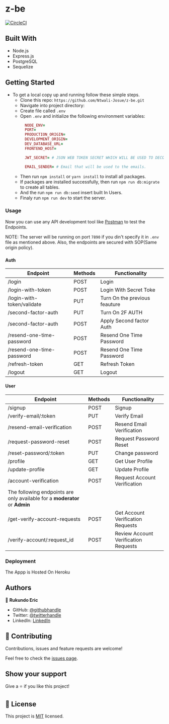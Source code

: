 # z-be

[![CircleCI](https://dl.circleci.com/status-badge/img/gh/Ntwali-Josue/z-be/tree/main.svg?style=svg&circle-token=fbb9a801bdf2d6d2c45cd9aac8e6420c6508ca47)](https://dl.circleci.com/status-badge/redirect/gh/Ntwali-Josue/z-be/tree/main)

## Built With
- Node.js
- Express.js
- PostgreSQL
- Sequelize

## Getting Started
- To get a local copy up and running follow these simple steps.
  - Clone this repo: `https://github.com/Ntwali-Josue/z-be.git`
  - Navigate into project directory:
  - Create file called `.env`
  - Open `.env` and initialize the following environment variables:
    ```ruby
      NODE_ENV=
      PORT=
      PRODUCTION_ORIGIN=
      DEVELOPMENT_ORIGIN=
      DEV_DATABASE_URL=
      FRONTEND_HOST=

      JWT_SECRET= # JSON WEB TOKEN SECRET WHICH WILL BE USED TO DECODE TOKENS. Here you can use a rondom string.

      EMAIL_SENDER= # Email that will be used to the emails.
    ```
  - Then run `npm install` or `yarn install` to install all packages.
  - If packages are installed successfully, then run `npm run db:migrate` to create all tables.
  - And the run `npm run db:seed` insert built In Users.
  - Finaly run `npm run dev` to start the server.

### Usage
  Now you can use any API development tool like [Postman](https://www.postman.com/) to test the Endpoints.

  NOTE: The server will be running on port `7890` if you din't specify it in `.env` file as mentioned above. Also, the endpoints are secured with SOP(Same origin policy).
###
#### Auth
| Endpoint                            | Methods   | Functionality             |
| ------------------------------------|-----------|---------------------------|
| /login                              | POST      | Login                     |
| /login-with-token                   | POST      | Login With Secret Toke    |
| /login-with-token/validate          | PUT       | Turn On the previous feauture  |
| /second-factor-auth                 | PUT       | Turn On 2F AUTH  |
| /second-factor-auth                 | POST      | Apply Second factor Auth  |
| /resend-one-time-password           | POST      | Resend One Time Password  |
| /resend-one-time-password           | POST      | Resend One Time Password  |
| /refresh-token                      | GET       | Refresh Token  |
| /logout                             | GET       | Logout  |

#### User
| Endpoint                            | Methods   | Functionality             |
| ------------------------------------|-----------|---------------------------|
| /signup                             | POST      | Signup                    |
| /verify-email/:token                | PUT       | Verify Email       |
| /resend-email-verification          | POST       | Resend Email Verification |
| /request-password-reset             | POST       | Request Password Reset |
| /reset-password/:token              | PUT       | Change password |
| /profile                            | GET       | Get User Profile |
| /update-profile                     | GET       | Update Profile |
| /account-verification               | POST       | Request Account Verification |
The following endpoints are only available for a **moderator** or **Admin** |
| /get-verify-account-requests        | POST       | Get Account Verification Requests |
| /verify-account/:request_id         | POST       | Review Account Verification Requests |


### Deployment
The Appp is Hosted On Heroku

## Authors

👤 **Rukundo Eric**

- GitHub: [@githubhandle](https://github.com/Ntwali-Josue)
- Twitter: [@twitterhandle](https://twitter.com/JosueNtwali)
- LinkedIn: [LinkedIn](https://www.linkedin.com/in/karangwa)

## 🤝 Contributing

Contributions, issues and feature requests are welcome!

Feel free to check the [issues page](https://github.com/Ntwali-Josue/issues/z-fe).

## Show your support

Give a ⭐️ if you like this project!

## 📝 License

This project is [MIT](./LICENSE) licensed.
